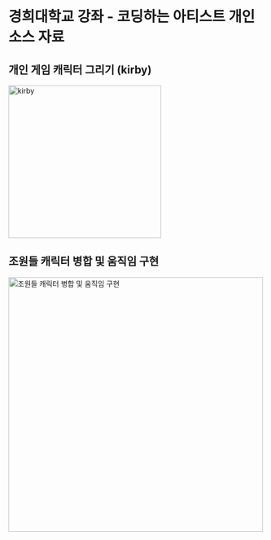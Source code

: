 # 경희대학교 강좌 - 코딩하는 아티스트 개인 소스 자료

## 개인 게임 캐릭터 그리기 (kirby)

<img src="https://github.com/yeonpm/coa/images/kirby-output.png" alt="kirby" width="300" />

## 조원들 캐릭터 병합 및 움직임 구현

<img src="https://github.com/yeonpm/coa/images/merged-characters.gif" alt="조원들 캐릭터 병합 및 움직임 구현" width="500" />
